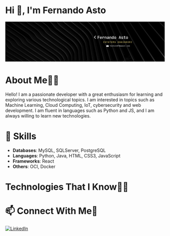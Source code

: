 # Hi 👋, I'm Fernando Asto

![Banner](https://github.com/FernandoAsto04/FernandoAsto04/blob/main/Banner.jpg)

# About Me🙋‍♂️
Hello! I am a passionate developer with a great enthusiasm for learning and exploring various technological topics. I am interested in topics such as Machine Learning, Cloud Computing, IoT, cybersecurity and web development. I am fluent in languages ​​such as Python and JS, and I am always willing to learn new technologies.
# 🔧 Skills
- **Databases**: MySQL, SQLServer, PostgreSQL
- **Languages**: Python, Java, HTML, CSS3, JavaScript
- **Frameworks**: React
- **Others**: OCI, Docker

# Technologies That I Know👨‍💻



# 📫 Connect With Me🤝
[![LinkedIn](https://img.shields.io/badge/-LinkedIn-blue?style=for-the-badge&logo=linkedin)](https://www.linkedin.com/in/fasto/)

<!---
FernandoAsto04/FernandoAsto04 is a ✨ special ✨ repository because its `README.md` (this file) appears on your GitHub profile.
You can click the Preview link to take a look at your changes.
--->

